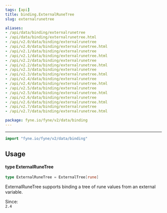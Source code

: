 ```yaml
---
tags: [api]
title: binding.ExternalRuneTree
slug: externalrunetree

aliases:
- /api/data/binding/externalrunetree
- /api/data/binding/externalrunetree.html
- /api/v2.0/data/binding/externalrunetree
- /api/v2.0/data/binding/externalrunetree.html
- /api/v2.1/data/binding/externalrunetree
- /api/v2.1/data/binding/externalrunetree.html
- /api/v2.2/data/binding/externalrunetree
- /api/v2.2/data/binding/externalrunetree.html
- /api/v2.3/data/binding/externalrunetree
- /api/v2.3/data/binding/externalrunetree.html
- /api/v2.4/data/binding/externalrunetree
- /api/v2.4/data/binding/externalrunetree.html
- /api/v2.5/data/binding/externalrunetree
- /api/v2.5/data/binding/externalrunetree.html
- /api/v2.6/data/binding/externalrunetree
- /api/v2.6/data/binding/externalrunetree.html
- /api/v2.7/data/binding/externalrunetree
- /api/v2.7/data/binding/externalrunetree.html

package: fyne.io/fyne/v2/data/binding
---
```



---
```go
import "fyne.io/fyne/v2/data/binding"
```

## Usage

#### type ExternalRuneTree

```go
type ExternalRuneTree = ExternalTree[rune]
```

ExternalRuneTree supports binding a tree of rune values from an external variable.


<div class="since">Since: <code>
2.4</code></div>
